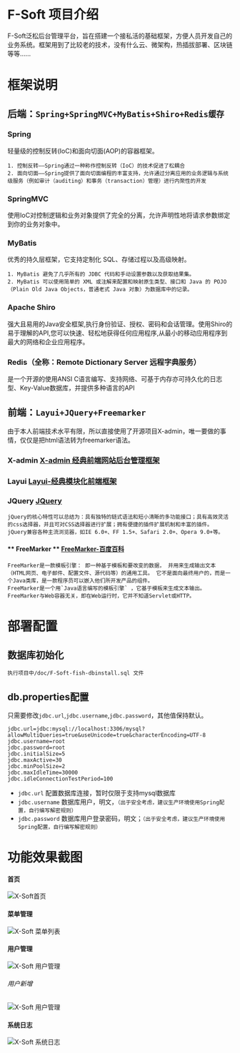 # F-Soft 项目介绍
F-Soft泛松后台管理平台，旨在搭建一个接私活的基础框架，方便人员开发自己的业务系统。框架用到了比较老的技术，没有什么云、微架构，热插拔部署、区块链等等……  
# **框架说明** 
## 后端：`Spring+SpringMVC+MyBatis+Shiro+Redis缓存`  
### Spring
轻量级的控制反转(IoC)和面向切面(AOP)的容器框架。  
  
	1. 控制反转——Spring通过一种称作控制反转（IoC）的技术促进了松耦合
	2. 面向切面——Spring提供了面向切面编程的丰富支持，允许通过分离应用的业务逻辑与系统级服务（例如审计（auditing）和事务（transaction）管理）进行内聚性的开发  

### SpringMVC
使用IoC对控制逻辑和业务对象提供了完全的分离，允许声明性地将请求参数绑定到你的业务对象中。  
### MyBatis 
优秀的持久层框架，它支持定制化 SQL、存储过程以及高级映射。    

	1. MyBatis 避免了几乎所有的 JDBC 代码和手动设置参数以及获取结果集。
	2. MyBatis 可以使用简单的 XML 或注解来配置和映射原生类型、接口和 Java 的 POJO（Plain Old Java Objects，普通老式 Java 对象）为数据库中的记录。  
### Apache Shiro
强大且易用的Java安全框架,执行身份验证、授权、密码和会话管理。使用Shiro的易于理解的API,您可以快速、轻松地获得任何应用程序,从最小的移动应用程序到最大的网络和企业应用程序。   
### Redis（全称：Remote Dictionary Server 远程字典服务）
是一个开源的使用ANSI C语言编写、支持网络、可基于内存亦可持久化的日志型、Key-Value数据库，并提供多种语言的API

## 前端：`Layui+JQuery+Freemarker`
由于本人前端技术水平有限，所以直接使用了开源项目X-admin，唯一要做的事情，仅仅是把html语法转为freemarker语法。  
### **X-admin** [X-admin 经典前端网站后台管理框架](http://x.xuebingsi.com/)
### **Layui** [Layui-经典模块化前端框架](https://www.layui.com/)
### **JQuery** [JQuery](https://jquery.com/)
	jQuery的核心特性可以总结为：具有独特的链式语法和短小清晰的多功能接口；具有高效灵活的css选择器，并且可对CSS选择器进行扩展；拥有便捷的插件扩展机制和丰富的插件。  
	jQuery兼容各种主流浏览器，如IE 6.0+、FF 1.5+、Safari 2.0+、Opera 9.0+等。  
#### ** FreeMarker ** [FreeMarker-百度百科](https://baike.baidu.com/item/freemarker/9489366?fr=aladdin)
	FreeMarker是一款模板引擎： 即一种基于模板和要改变的数据， 并用来生成输出文本（HTML网页、电子邮件、配置文件、源代码等）的通用工具。 它不是面向最终用户的，而是一个Java类库，是一款程序员可以嵌入他们所开发产品的组件。  
	FreeMarker是一个用`Java语言编写的模板引擎` ，它基于模板来生成文本输出。FreeMarker与Web容器无关，即在Web运行时，它并不知道Servlet或HTTP。   
# **部署配置**
## 数据库初始化
	执行项目中/doc/F-Soft-fish-dbinstall.sql 文件
## db.properties配置
只需要修改`jdbc.url`,`jdbc.username`,`jdbc.password`，其他值保持默认。
 
	jdbc.url=jdbc:mysql://localhost:3306/mysql?allowMultiQueries=true&useUnicode=true&characterEncoding=UTF-8
	jdbc.username=root
	jdbc.password=root
	jdbc.initialSize=5
	jdbc.maxActive=30
	jdbc.minPoolSize=2
	jdbc.maxIdleTime=30000
	jdbc.idleConnectionTestPeriod=100

* `jdbc.url` 配置数据库连接，暂时仅限于支持mysql数据库
* `jdbc.username` 数据库用户，明文，`（出于安全考虑，建议生产环境使用Spring配置，自行编写解密规则）`
* `jdbc.password` 数据库用户登录密码，明文；`（出于安全考虑，建议生产环境使用Spring配置，自行编写解密规则）`  

# **功能效果截图**
#### **首页**
![X-Soft首页](https://gitee.com/it_software/f-soft/raw/master/modules/fish-web/WebRoot/WEB-INF/static/img/F-Soft-home.png)  
#### **菜单管理**
![X-Soft 菜单列表](https://gitee.com/it_software/f-soft/raw/master/modules/fish-web/WebRoot/WEB-INF/static/img/F-Soft-menulist.jpg)
#### **用户管理**
![X-Soft 用户管理](https://gitee.com/it_software/f-soft/raw/master/modules/fish-web/WebRoot/WEB-INF/static/img/F-soft-userlist.jpg)
###### 用户新增
![X-Soft 用户管理](https://gitee.com/it_software/f-soft/raw/master/modules/fish-web/WebRoot/WEB-INF/static/img/F-soft-user-add.jpg)
#### **系统日志** 
![X-Soft 系统日志](https://gitee.com/it_software/f-soft/raw/master/modules/fish-web/WebRoot/WEB-INF/static/img/F-Soft-loglist.jpg)
